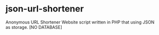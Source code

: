 # json-url-shortener
Anonymous URL Shortener Website script written in PHP that using JSON as storage. [NO DATABASE]
